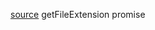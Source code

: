 [source](https://github.com/WhhTraveller/Travel-Group-Demo---WX-Cloud/blob/master/miniprogram/pages/userCenter/userInfo.js)
getFileExtension
promise